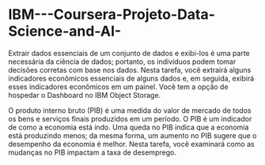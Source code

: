 # IBM---Coursera-Projeto-Data-Science-and-AI-
Extrair dados essenciais de um conjunto de dados e exibi-los é uma parte necessária da ciência de dados; portanto, os indivíduos podem tomar decisões corretas com base nos dados. Nesta tarefa, você extrairá alguns indicadores econômicos essenciais de alguns dados e, em seguida, exibirá esses indicadores econômicos em um painel. Você tem a opção de hospedar o Dashboard no IBM Object Storage.

O produto interno bruto (PIB) é uma medida do valor de mercado de todos os bens e serviços finais produzidos em um período. O PIB é um indicador de como a economia está indo. Uma queda no PIB indica que a economia está produzindo menos; da mesma forma, um aumento no PIB sugere que o desempenho da economia é melhor. Nesta tarefa, você examinará como as mudanças no PIB impactam a taxa de desemprego.
